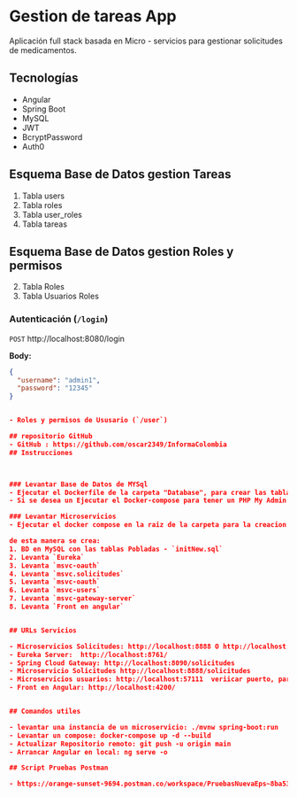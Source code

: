 # Gestion de tareas App

Aplicación full stack basada en Micro - servicios para gestionar solicitudes de medicamentos.

## Tecnologías
- Angular
- Spring Boot
- MySQL
- JWT
- BcryptPassword
- Auth0 

## Esquema Base de Datos gestion Tareas

1. Tabla users
2. Tabla roles
3. Tabla user_roles
4. Tabla tareas

## Esquema Base de Datos gestion Roles y permisos

2. Tabla Roles
3. Tabla Usuarios Roles


### Autenticación (`/login`)
`POST` http://localhost:8080/login

**Body:**
```json
{
  "username": "admin1",
  "password": "12345"
}


- Roles y permisos de Ususario (`/user`)

## repositorio GitHub
- GitHub : https://github.com/oscar2349/InformaColombia
## Instrucciones



### Levantar Base de Datos de MYSql
- Ejecutar el Dockerfile de la carpeta "Database", para crear las tablas con data.
- Si se desea un Ejecutar el Docker-compose para tener un PHP My Admin como adminsitrador de BDD

### Levantar Microservicios
- Ejecutar el docker compose en la raiz de la carpeta para la creacion del backend y el front.

de esta manera se crea:
1. BD en MySQL con las tablas Pobladas - `initNew.sql`
2. Levanta `Eureka`
3. Levanta `msvc-oauth`
4. Levanta `msvc.solicitudes`
5. Levanta `msvc-oauth`
6. Levanta `msvc-users`
7. Levanta `msvc-gateway-server`
8. Levanta `Front en angular`


## URLs Servicios

- Microservicios Solicitudes: http://localhost:8888 O http://localhost:{52781} Puerto Random
- Eureka Server:  http://localhost:8761/
- Spring Cloud Gateway: http://localhost:8090/solicitudes
- Microservicio Solicitudes http://localhost:8888/solicitudes
- Microservicios usuarios: http://localhost:57111  veriicar puerto, para la gestion de usuarios User-role
- Front en Angular: http://localhost:4200/


## Comandos utiles

- levantar una instancia de un microservicio: ./mvnw spring-boot:run
- Levantar un compose: docker-compose up -d --build
- Actualizar Repositorio remoto: git push -u origin main
- Arrancar Angular en local: ng serve -o

## Script Pruebas Postman

- https://orange-sunset-9694.postman.co/workspace/PruebasNuevaEps~8ba53308-d745-41f4-8c64-0f62b99a413c/folder/8540308-438b6873-223f-47ad-82be-6fb7cbb2cf65?action=share&creator=8540308&ctx=documentation



